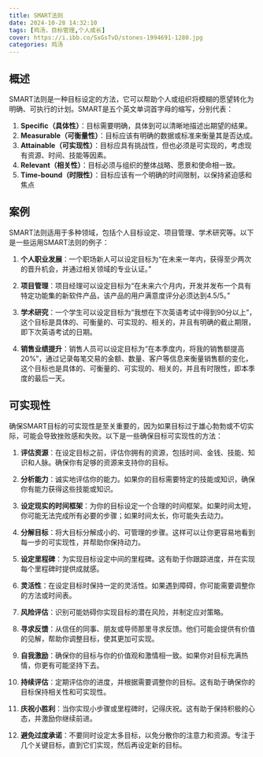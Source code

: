 ```yaml
---
title: SMART法则
date: 2024-10-28 14:32:10
tags: [鸡汤，目标管理,个人成长]
cover: https://i.ibb.co/SxGsTvD/stones-1994691-1280.jpg
categories: 鸡汤
---
```


## 概述
SMART法则是一种目标设定的方法，它可以帮助个人或组织将模糊的愿望转化为明确、可执行的计划。SMART是五个英文单词首字母的缩写，分别代表：


1. **Specific（具体性）**：目标需要明确，具体到可以清晰地描述出期望的结果。
2. **Measurable（可衡量性）**：目标应该有明确的数据或标准来衡量其是否达成。
3. **Attainable（可实现性）**：目标应具有挑战性，但也必须是可实现的，考虑现有资源、时间、技能等因素。
4. **Relevant（相关性）**：目标必须与组织的整体战略、愿景和使命相一致。
5. **Time-bound（时限性）**：目标应该有一个明确的时间限制，以保持紧迫感和焦点

## 案例

SMART法则适用于多种领域，包括个人目标设定、项目管理、学术研究等。以下是一些运用SMART法则的例子：

1. **个人职业发展**：一个职场新人可以设定目标为“在未来一年内，获得至少两次的晋升机会，并通过相关领域的专业认证。”

2. **项目管理**：项目经理可以设定目标为“在未来六个月内，开发并发布一个具有特定功能集的新软件产品，该产品的用户满意度评分必须达到4.5/5。”

3. **学术研究**：一个学生可以设定目标为“我想在下次英语考试中得到90分以上”，这个目标是具体的、可衡量的、可实现的、相关的，并且有明确的截止期限，即下次英语考试的日期。

4. **销售业绩提升**：销售人员可以设定目标为“在本季度内，将我的销售额提高20%”，通过记录每笔交易的金额、数量、客户等信息来衡量销售额的变化，这个目标也是具体的、可衡量的、可实现的、相关的，并且有时限性，即本季度的最后一天。

## 可实现性

确保SMART目标的可实现性是至关重要的，因为如果目标过于雄心勃勃或不切实际，可能会导致挫败感和失败。以下是一些确保目标可实现性的方法：

1. **评估资源**：在设定目标之前，评估你拥有的资源，包括时间、金钱、技能、知识和人脉。确保你有足够的资源来支持你的目标。

2. **分析能力**：诚实地评估你的能力。如果你的目标需要特定的技能或知识，确保你有能力获得这些技能或知识。

3. **设定现实的时间框架**：为你的目标设定一个合理的时间框架。如果时间太短，你可能无法完成所有必要的步骤；如果时间太长，你可能失去动力。

4. **分解目标**：将大目标分解成小的、可管理的步骤。这样可以让你更容易地看到每一步的可实现性，并帮助你保持动力。

5. **设定里程碑**：为实现目标设定中间的里程碑。这有助于你跟踪进度，并在实现每个里程碑时提供成就感。

6. **灵活性**：在设定目标时保持一定的灵活性。如果遇到障碍，你可能需要调整你的方法或时间表。

7. **风险评估**：识别可能妨碍你实现目标的潜在风险，并制定应对策略。

8. **寻求反馈**：从信任的同事、朋友或导师那里寻求反馈。他们可能会提供有价值的见解，帮助你调整目标，使其更加可实现。

9. **自我激励**：确保你的目标与你的价值观和激情相一致。如果你对目标充满热情，你更有可能坚持下去。

10. **持续评估**：定期评估你的进度，并根据需要调整你的目标。这有助于确保你的目标保持相关性和可实现性。

11. **庆祝小胜利**：当你实现小步骤或里程碑时，记得庆祝。这有助于保持积极的心态，并激励你继续前进。

12. **避免过度承诺**：不要同时设定太多目标，以免分散你的注意力和资源。专注于几个关键目标，直到它们实现，然后再设定新的目标。